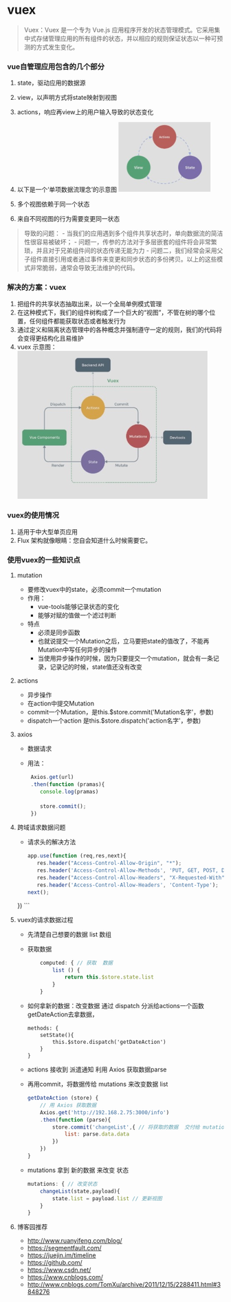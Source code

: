 # vuex
> Vuex：Vuex 是一个专为 Vue.js 应用程序开发的状态管理模式。它采用集中式存储管理应用的所有组件的状态，并以相应的规则保证状态以一种可预测的方式发生变化。

### vue自管理应用包含的几个部分
1. state，驱动应用的数据源
2. view，以声明方式将state映射到视图
3. actions，响应再view上的用户输入导致的状态变化
4. 以下是一个‘单项数据流理念’的示意图
    ![单向数据流](media/%E5%8D%95%E5%90%91%E6%95%B0%E6%8D%AE%E6%B5%81.jpg)


5. 多个视图依赖于同一个状态
6. 来自不同视图的行为需要变更同一状态
> 导致的问题：
    - 当我们的应用遇到多个组件共享状态时，单向数据流的简洁性很容易被破坏；
    - 问题一，传参的方法对于多层嵌套的组件将会非常繁琐，并且对于兄弟组件间的状态传递无能为力
    - 问题二，我们经常会采用父子组件直接引用或者通过事件来变更和同步状态的多份拷贝。以上的这些模式非常脆弱，通常会导致无法维护的代码。
     
### 解决的方案：vuex
1. 把组件的共享状态抽取出来，以一个全局单例模式管理
2. 在这种模式下，我们的组件树构成了一个巨大的“视图”，不管在树的哪个位置，任何组件都能获取状态或者触发行为
3. 通过定义和隔离状态管理中的各种概念并强制遵守一定的规则，我们的代码将会变得更结构化且易维护
4. vuex 示意图：
![](media/15116845328767.jpg)


### vuex的使用情况
1. 适用于中大型单页应用
2. Flux 架构就像眼睛：您自会知道什么时候需要它。

### 使用vuex的一些知识点
1. mutation
    - 要修改vuex中的state，必须commit一个mutation
    - 作用：
        - vue-tools能够记录状态的变化   
        - 能够对赋的值做一个滤过判断 
    - 特点
        - 必须是同步函数
        - 也就说提交一个Mutation之后，立马要把state的值改了，不能再Mutation中写任何异步的操作
        - 当使用异步操作的时候，因为只要提交一个mutation，就会有一条记录，记录记的时候，state值还没有改变
2. actions
    - 异步操作
    - 在action中提交Mutation
    - commit一个Mutation，是this.$store.commit('Mutation名字'，参数)
    - dispatch一个action 是this.$store.dispatch('action名字'，参数)
3. axios
    - 数据请求
    - 用法：
    
        ```javascript
         Axios.get(url)
         .then(function (pramas){
         	console.log(pramas)
        
         	store.commit();
         })
        ```
4. 跨域请求数据问题
    - 请求头的解决方法
    
        ```javascript
        app.use(function (req,res,next){
           res.header("Access-Control-Allow-Origin", "*");
           res.header('Access-Control-Allow-Methods', 'PUT, GET, POST, DELETE, OPTIONS');
           res.header("Access-Control-Allow-Headers", "X-Requested-With");
           res.header('Access-Control-Allow-Headers', 'Content-Type');
        next();
    })
        ```
5. vuex的请求数据过程
    - 先清楚自己想要的数据  list 数组
    - 获取数据
        
        ```javascript
            computed: { // 获取  数据
                list () {
                    return this.$store.state.list
                }
            }
        ```
    - 如何拿新的数据：改变数据 通过 dispatch 分派给actions一个函数getDateAction去拿数据，
        
        ```
        methods: { 
            setState(){
                this.$store.dispatch('getDateAction')
            }
        }
        ```
    - actions 接收到 派遣通知 利用 Axios 获取数据parse
    - 再用commit，将数据传给 mutations 来改变数据 list
        
        ```javascript
        getDateAction (store) {
            // 用 Axios 获取数据
            Axios.get('http://192.168.2.75:3000/info')
            .then(function (parse){
                store.commit('changeList',{ // 将获取的数据  交付给 mutations来更新状态
                    list: parse.data.data
                })
            })
        }
        ```
    - mutations 拿到 新的数据 来改变 状态
            
        ```javascript
        mutations: { // 改变状态
            changeList(state,payload){
                state.list = payload.list // 更新视图
            }
        }
        ```        

6. 博客园推荐
    - http://www.ruanyifeng.com/blog/
    - https://segmentfault.com/
    - https://juejin.im/timeline
    - https://github.com/
    - https://www.csdn.net/
    - https://www.cnblogs.com/
    - http://www.cnblogs.com/TomXu/archive/2011/12/15/2288411.html#3848276

